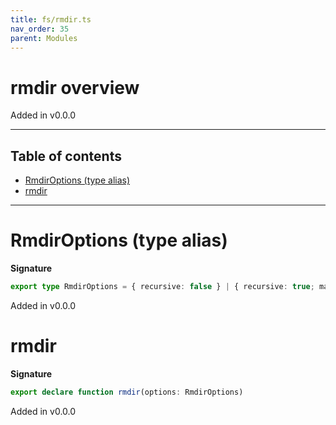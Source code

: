 ```yaml
---
title: fs/rmdir.ts
nav_order: 35
parent: Modules
---
```


# rmdir overview

Added in v0.0.0

---

<h2 class="text-delta">Table of contents</h2>

- [RmdirOptions (type alias)](#rmdiroptions-type-alias)
- [rmdir](#rmdir)

---

# RmdirOptions (type alias)

**Signature**

```ts
export type RmdirOptions = { recursive: false } | { recursive: true; maxRetries?: number; retryDelay?: number }
```

Added in v0.0.0

# rmdir

**Signature**

```ts
export declare function rmdir(options: RmdirOptions)
```

Added in v0.0.0
